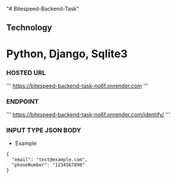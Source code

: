 "# Bitespeed-Backend-Task" 
## Technology
# Python, Django, Sqlite3

### HOSTED URL 
'''
https://bitespeed-backend-task-no6f.onrender.com
'''

### ENDPOINT 
'''
https://bitespeed-backend-task-no6f.onrender.com/identify/
'''

### INPUT TYPE JSON BODY
- Example
```
{
  "email": "test@example.com",
  "phoneNumber": "1234567890"
}
```